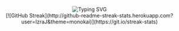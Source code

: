 <br>
<br>
<div align="center">
<img src="https://readme-typing-svg.herokuapp.com?font=Fira+Code&pause=1000&color=33F7F2&width=435&lines=Software+Engineer;Peace%2C+Love+%2C+and+Palm+Trees" alt="Typing SVG" />
</div>

<!-- <p align="center">Hi  Izra, a passionate full-stack developer based in Vancouver, BC Canada. 
	<br>Currently learning <strong>JavaScript</strong> & building <strong>MERN</strong> stack at 100Devs agency. </p> -->

<!-- <p align="center">
<img src ="http://github-readme-streak-stats.herokuapp.com?user=IzraJ&theme=monokai"(https://git.io/streak-stats) </div> -->
<div align="center">
[![GitHub Streak](http://github-readme-streak-stats.herokuapp.com?user=IzraJ&theme=monokai)](https://git.io/streak-stats)
</div>
<!--
**IzraJ/IzraJ** is a ✨ _special_ ✨ repository because its `README.md` (this file) appears on your GitHub profile.

Here are some ideas to get you started:

- 🔭 I’m currently working on ...
- 🌱 I’m currently learning ...
- 👯 I’m looking to collaborate on ...
- 🤔 I’m looking for help with ...
- 💬 Ask me about ...
- 📫 How to reach me: ...
- 😄 Pronouns: ...
- ⚡ Fun fact: ...
-->
